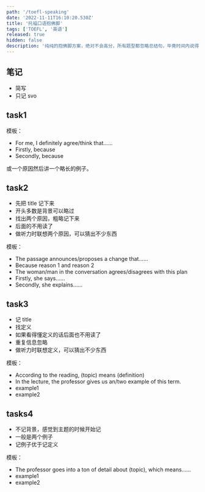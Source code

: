 ```yaml
---
path: '/toefl-speaking'
date: '2022-11-11T16:10:20.530Z'
title: '托福口语抱佛脚'
tags: ['TOEFL', '英语']
released: true
hidden: false
description: '纯纯的抱佛脚方案，绝对不会高分，所有题型都忽略总结句，毕竟时间内说得完都很了不起了'
---
```


## 笔记

- 简写
- 只记 svo

## task1

模板：

- For me, I definitely agree/think that……
- Firstly, because
- Secondly, because

或一个原因然后讲一个略长的例子。

## task2

- 先把 title 记下来
- 开头多数是背景可以略过
- 找出两个原因，粗略记下来
- 后面的不用读了
- 做听力时联想两个原因，可以猜出不少东西

模板：

- The passage announces/proposes a change that……
- Because reason 1 and reason 2
- The woman/man in the conversation agrees/disagrees with this plan
- Firstly, she says……
- Secondly, she explains……

## task3

- 记 title
- 找定义
- 如果看得懂定义的话后面也不用读了
- 重复信息忽略
- 做听力时联想定义，可以猜出不少东西

模板：

- According to the reading, (topic) means (definition)
- In the lecture, the professor gives us an/two example of this term.
- example1
- example2

## tasks4

- 不记背景，感觉到主题的时候开始记
- 一般是两个例子
- 记例子优于记定义

模板：

- The professor goes into a ton of detail about (topic), which means……
- example1
- example2